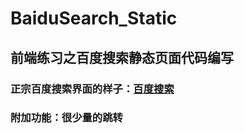 # BaiduSearch_Static
## 前端练习之百度搜索静态页面代码编写
### 正宗百度搜索界面的样子：[百度搜索](https://www.baidu.com)
### 附加功能：**很少量的跳转**